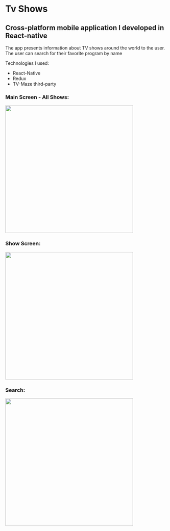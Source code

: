 # Tv Shows

## Cross-platform mobile application I developed in React-native

The app presents information about TV shows around the world to the user.
The user can search for their favorite program by name 

Technologies I used:
- React-Native
- Redux
- TV-Maze third-party

### Main Screen - All Shows:
<img src="https://i.imgur.com/3unRJPE.jpg" width="400">

### Show Screen:
<img src="https://i.imgur.com/R1bPpw8.jpg" width="400">

### Search:
<img src="https://i.imgur.com/fP2jEUb.jpg" width="400">


